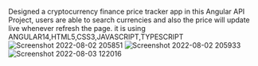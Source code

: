 Designed  a cryptocurrency finance price tracker app in this Angular API Project, users are able to search currencies and also the price will update live whenever  refresh the page. it is using ANGULAR14,HTML5,CSS3,JAVASCRIPT,TYPESCRIPT
![Screenshot 2022-08-02 205851](https://user-images.githubusercontent.com/97714023/182558364-d47181c2-c898-455b-9076-78d3c6013102.png)
![Screenshot 2022-08-02 205933](https://user-images.githubusercontent.com/97714023/182558403-f75d570a-d9db-491a-994b-af388b649ff1.png)
![Screenshot 2022-08-03 122016](https://user-images.githubusercontent.com/97714023/182558460-f059f899-ae4b-4049-bd56-2b1c73338060.png)
